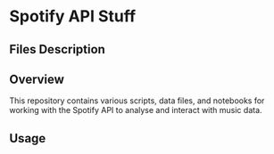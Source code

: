 # Spotify API Stuff

## Files Description



## Overview

This repository contains various scripts, data files, and notebooks for working with the Spotify API to analyse and interact with music data.

## Usage
